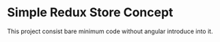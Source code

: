 # Simple Redux Store Concept
This project consist bare minimum code without angular introduce into it.
